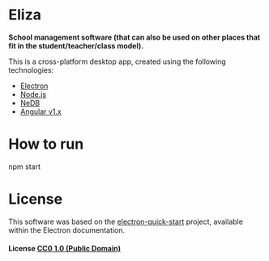# Eliza

**School management software (that can also be used on other places that fit in the student/teacher/class model).** 

This is a cross-platform desktop app, created using the following technologies: 

- [Electron](https://electronjs.org/)
- [Node.js](https://nodejs.org/en/)
- [NeDB](https://github.com/louischatriot/nedb)
- [Angular v1.x](https://angularjs.org/)

# How to run

npm start

# License

This software was based on the [electron-quick-start](https://github.com/electron/electron-quick-start) project, available within the Electron documentation.

#### License [CC0 1.0 (Public Domain)](LICENSE.md)
